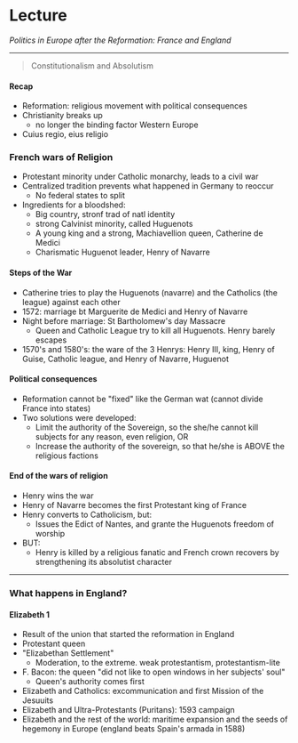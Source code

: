 <h1>Lecture</h1>

_Politics in Europe after the Reformation: France and England_

---

> Constitutionalism and Absolutism

<h4>Recap</h4>

  * Reformation: religious movement with political consequences
  * Christianity breaks up
      - no longer the binding factor Western Europe
  * Cuius regio, eius religio

<h3>French wars of Religion</h3>

  * Protestant minority under Catholic monarchy, leads to a civil war
  * Centralized tradition prevents what happened in Germany to reoccur
      - No federal states to split
  * Ingredients for a bloodshed:
      - Big country, stronf trad of natl identity
      - strong Calvinist minority, called Huguenots
      - A young king and a strong, Machiavellion queen, Catherine de Medici
      - Charismatic Huguenot leader, Henry of Navarre

<h4>Steps of the War</h4>

  * Catherine tries to play the Huguenots (navarre) and the Catholics (the league) against each other
  * 1572: marriage bt Marguerite de Medici and Henry of Navarre
  * Night before marriage: St Bartholomew's day Massacre
      - Queen and Catholic League try to kill all Huguenots. Henry barely escapes
  * 1570's and 1580's: the ware of the 3 Henrys: Henry III, king, Henry of Guise, Catholic league, and Henry of Navarre, Huguenot

<h4>Political consequences</h4>

  * Reformation cannot be "fixed" like the German wat (cannot divide France into states)
  * Two solutions were developed:
      - Limit the authority of the Sovereign, so the she/he cannot  kill subjects for any reason, even religion, OR
      - Increase the authority of the sovereign, so that he/she is ABOVE the religious factions

<h4>End of the wars of religion</h4>

  * Henry wins the war
  * Henry of Navarre becomes the first Protestant king of France
  * Henry converts to Catholicism, but:
      - Issues the Edict of Nantes, and grante the Huguenots freedom of worship
  * BUT:
      - Henry is killed by a religious fanatic and French crown recovers by strengthening its absolutist character


---

<h3>What happens in England?</h3>

<h4>Elizabeth 1</h4>

  * Result of the union that started the reformation in England
  * Protestant queen
  * "Elizabethan Settlement"
      - Moderation, to the extreme. weak protestantism, protestantism-lite
  * F. Bacon: the queen "did not like to open windows in her subjects' soul"
      - Queen's authority comes first
  * Elizabeth and Catholics: excommunication and first Mission of the Jesuuits
  * Elizabeth and Ultra-Protestants (Puritans): 1593 campaign
  * Elizabeth and the rest of the world: maritime expansion and the seeds of hegemony in Europe (england beats Spain's armada in 1588) 